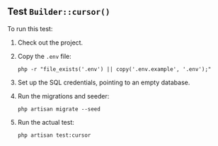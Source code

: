 ## Test `Builder::cursor()`

To run this test:

1. Check out the project.

2. Copy the `.env` file:

    ```
    php -r "file_exists('.env') || copy('.env.example', '.env');"
    ```

3. Set up the SQL credentials, pointing to an empty database.

4. Run the migrations and seeder:

    ```
    php artisan migrate --seed
    ```

5. Run the actual test:

    ```
    php artisan test:cursor
    ```
